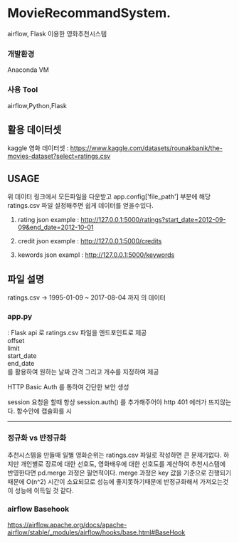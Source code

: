 # MovieRecommandSystem.
airflow, Flask 이용한 영화추천시스템

### 개발환경 
Anaconda VM 

### 사용 Tool 
airflow,Python,Flask


## 활용 데이터셋 
kaggle 영화 데이터셋 : https://www.kaggle.com/datasets/rounakbanik/the-movies-dataset?select=ratings.csv

## USAGE 
위 데이터 링크에서 모든파일을 다운받고 app.config['file_path'] 부분에 해당 ratings.csv 파일 설정해주면 쉽게 데이터를 얻을수있다.  
1. rating json
example :  http://127.0.0.1:5000/ratings?start_date=2012-09-09&end_date=2012-10-01  

2. credit json
example : http://127.0.0.1:5000/credits 

3. kewords json
exampl : http://127.0.0.1:5000/keywords
## 파일 설명 
ratings.csv -> 1995-01-09 ~ 2017-08-04 까지 의 데이터


### app.py   
: Flask api 로 ratings.csv 파일을 엔드포인트로 제공   
offset   
limit   
start_date   
end_date   
를 활용하여 원하는 날짜 간격 그리고 개수를 지정하여 제공  

HTTP Basic Auth 를 통하여  간단한 보안 생성

session 요청을 할때 항상 session.auth() 를 추가해주어야 http 401 에러가 뜨지않는다. 함수안에 캡슐화를 시

--------------------------------------------------------------------------------------
### 정규화 vs 반정규화 

추천시스템을 만들때 일별 영화순위는 ratings.csv 파일로 작성하면 큰 문제가없다. 하지만 개인별로 장르에 대한 선호도, 영화배우에 대한 선호도를 계산하여 추천시스템에 반영한다면 
pd.merge 과정은 필연적이다. merge 과정은 key 값을 기준으로 진행되기때문에 O(n^2) 시간이 소요되므로 성능에 좋지못하기때문에 반정규화해서 가져오는것이 성능에 이득일 것 같다. 


### airflow Basehook
https://airflow.apache.org/docs/apache-airflow/stable/_modules/airflow/hooks/base.html#BaseHook
